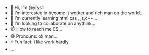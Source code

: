 - 👋 Hi, I’m @yrys1
- 👀 I’m interested in become it worker and rich man on the world...
- 🌱 I’m currently learning html css , js,c++...
- 💞️ I’m looking to collaborate on anythink...
- 📫 How to reach me 0$...
- 😄 Pronouns: ok man...
- ⚡ Fun fact: i like work hardly
- ...

<!---
yrys1/yrys1 is a ✨ special ✨ repository because its `README.md` (this file) appears on your GitHub profile.
You can click the Preview link to take a look at your changes.
--->
